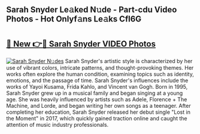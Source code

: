## Sarah Snyder Le𝚊ked N𝚞de - Part-cdu Video Photos - Hot Onlyf𝚊ns Le𝚊ks Cfl6G

# <h2><a href="http://ab2431.deff.icu/?id=Sarah+Snyder">🔗 New 👉🔴 Sarah Snyder VIDEO Photos</a></h2>

[![Sarah Snyder N𝚞des](https://i.imgur.com/rIISA9y.gif)](http://ab2431.deff.icu/?id=Sarah+Snyder)
Sarah Snyder's artistic style is characterized by her use of vibrant colors, intricate patterns, and thought-provoking themes. Her works often explore the human condition, examining topics such as identity, emotions, and the passage of time. Sarah Snyder's influences include the works of Yayoi Kusama, Frida Kahlo, and Vincent van Gogh. Born in 1995, Sarah Snyder grew up in a musical family and began singing at a young age. She was heavily influenced by artists such as Adele, Florence + The Machine, and Lorde, and began writing her own songs as a teenager. After completing her education, Sarah Snyder released her debut single "Lost in the Moment" in 2017, which quickly gained traction online and caught the attention of music industry professionals.
